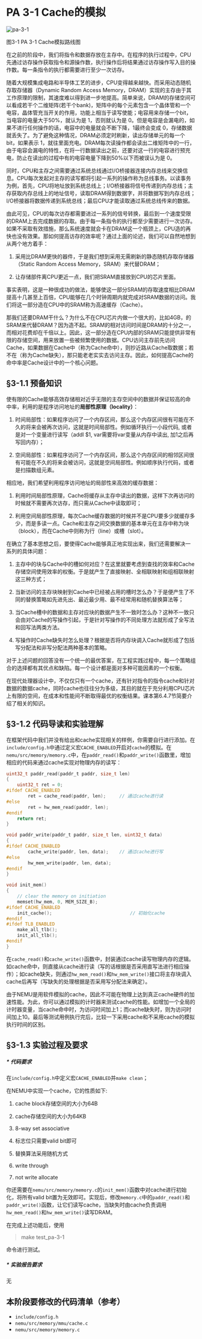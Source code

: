 # PA 3-1 Cache的模拟

![pa-3-1](http://114.212.10.201/images/pa/pa-3-1.png)

图3-1 PA 3-1 Cache模拟路线图


在之前的阶段中，我们将指令和数据存放在主存中。在程序的执行过程中，CPU先通过访存操作获取指令和源操作数，执行操作后将结果通过访存操作写入目的操作数。每一条指令的执行都需要进行至少一次访存。

随着大规模集成电路和半导体工艺的进步，CPU变得越来越快。而采用动态随机存取存储器（Dynamic Random Access Memory，DRAM）实现的主存由于其工作原理的限制，其速度难以得到进一步地提高。简单来说，DRAM的存储空间可以看成若干个二维矩阵(若干个bank)，矩阵中的每个元素包含一个晶体管和一个电容，晶体管充当开关的作用，功能上相当于读写使能；电容用来存储一个bit，当电容的电量大于50%，就认为是 1，否则就认为是 0。但是电容是会漏电的，如果不进行任何操作的话，电容中的电量就会不断下降，1最终会变成 0，存储数据就丢失了。为了避免这种情况，DRAM必须定时刷新，读出存储单元的每一个bit，如果表示 1，就往里面充电。DRAM每次读操作都会读出二维矩阵中的一行，由于电容会漏电的特性，在将一行数据读出之前，还要对这一行的电容进行预充电，防止在读出的过程中有的电容电量下降到50%以下而被误认为是 0。

同时，CPU和主存之间需要通过系统总线通过I/O桥接器连接内存总线来交换信息。CPU每次发起对主存的读写都将引起一系列的操作称为总线事务。以读事务为例，首先，CPU将地址放到系统总线上；I/O桥接器将信号传递到内存总线；主存获取内存总线上的地址信号，读取DRAM得到数据字，并将数据写到内存总线；I/O桥接器将数据传递到系统总线；最后CPU才能读取通过系统总线传来的数据。

由此可见，CPU的每次访存都需要进过一系列的信号转换，最后到一个速度受限的DRAM上去完成数据的存取。由于每一条指令的执行都至少需要进行一次访存。如果不采取有效措施，那么系统速度就会卡在DRAM这一个瓶颈上，CPU造的再快也没有效果。那如何提高访存的效率呢？通过上面的论述，我们可以自然地想到从两个地方着手：

1. 采用比DRAM更快的器件，于是我们想到采用无需刷新的静态随机存取存储器（Static Random Access Memory，SRAM）来代替DRAM；

2. 让存储部件离CPU更近一点，我们把SRAM直接放到CPU的芯片里面。

事实表明，这是一种很成功的做法，能够使这一部分SRAM的存取速度相比DRAM提高十几甚至上百倍，CPU能够在几个时钟周期内就完成对SRAM数据的访问。我们将这一部分造在CPU中的SRAM称为高速缓存（Cache）。

那我们还要DRAM干什么？为什么不在CPU芯片内做一个很大的，比如4GB，的SRAM来代替DRAM？因为造不起。SRAM的相对访问时间是DRAM的十分之一，而相对花费却在千倍以上。因此，这一部分造在CPU内部的SRAM只能提供非常有限的存储空间，用来放置一些被频繁使用的数据。CPU访问主存前先访问Cache，如果数据在Cache中（称为Cache命中），则抄近路从Cache取数据；若不在（称为Cache缺失），那只能老老实实去访问主存。因此，如何提高Cache的命中率是Cache设计中的一个核心问题。

## §3-1.1 预备知识

使有限的Cache能够高效存储相对近乎无限的主存空间中的数据并保证较高的命中率，利用的是程序访问地址的**局部性原理（locality）**：

1. 时间局部性：如果程序访问了一个内存区间，那么这个内存区间很有可能在不久的将来会被再次访问，这就是时间局部性。例如循环执行一小段代码, 或者是对一个变量进行读写（addl $1, var需要将var变量从内存中读出, 加1之后再写回内存）；

2. 空间局部性：如果程序访问了一个内存区间，那么这个内存区间的相邻区间很有可能在不久的将来会被访问，这就是空间局部性。例如顺序执行代码，或者是扫描数组元素。

相应地，我们希望利用程序访问地址的局部性来高效的缓存数据：

1. 利用时间局部性原理，Cache将缓存从主存中读出的数据，这样下次再访问的时候就不需要再次访存，而只需从Cache中读取即可；

2. 利用空间局部性原理，每次Cache缓存数据的时候并不是CPU要多少就缓存多少，而是多读一点。Cache和主存之间交换数据的基本单元在主存中称为块（block），而在Cache中则称为行（line）或槽（slot）。

在确立了基本思想之后，要使得Cache能够真正地实现出来，我们还需要解决一系列的具体问题：

1. 主存中的块与Cache中的槽如何对应？在这里就要考虑到查找的效率和Cache存储空间使用效率的权衡。于是就产生了直接映射、全相联映射和组相联映射这三种方式；

2. 当新访问的主存块映射到Cache中已经被占用的槽时怎么办？于是便产生了不同的替换策略如先进先出、最近最少用、最不经常用和随机替换算法等；

3. 当Cache槽中的数据和主存对应块的数据产生不一致时怎么办？这种不一致只会由对Cache的写操作引起，于是针对写操作的不同处理方法就形成了全写法和回写法两类方法。

4. 写操作时Cache缺失时怎么处理？根据是否将内存块调入Cache就形成了包括写分配法和非写分配法两种基本的策略。

对于上述问题的回答没有一个统一的最优答案，在工程实践过程中，每一个策略组合的选择都有其优点和缺陷。每一个设计都是面对多种可能因素的一个权衡。

在现代处理器设计中，不仅仅只有一个cache，还有针对指令的指令cache和针对数据的数据cache，同时cache也往往分为多级，其目的就在于充分利用CPU芯片上有限的空间，在成本和性能间不断取得最优的权衡结果。课本第6.4.7节简要介绍了相关的知识。

## §3-1.2 代码导读和实验理解

在框架代码中我们并没有给出和cache实现相关的样例，你需要自行进行添加。在`include/config.h`中通过定义宏`CACHE_ENABLED`开启对`cache`的模拟。在`nemu/src/memory/memory.c`中，在`paddr_read()`和`paddr_write()`函数里，增加相应的代码来通过cache实现对物理内存的读写：

```c
uint32_t paddr_read(paddr_t paddr, size_t len) 
{
	uint32_t ret = 0;
#ifdef CACHE_ENABLED
		ret = cache_read(paddr, len);     // 通过cache进行读
#else
		ret = hw_mem_read(paddr, len);
#endif
	return ret;
}

void paddr_write(paddr_t paddr, size_t len, uint32_t data) 
{
#ifdef CACHE_ENABLED
		cache_write(paddr, len, data);    // 通过cache进行写
#else
		hw_mem_write(paddr, len, data);
#endif
}

void init_mem()
{
	// clear the memory on initiation
	memset(hw_mem, 0, MEM_SIZE_B);
#ifdef CACHE_ENABLED
	init_cache();                             // 初始化cache
#endif
#ifdef TLB_ENABLED
	make_all_tlb();
	init_all_tlb();
#endif
}

```

在`cache_read()`和`cache_write()`函数中，封装通过cache读写物理内存的逻辑。如cache命中，则直接从cache进行读（写的话根据是否采用直写法进行相应操作）；如cache缺失，则通过`hw_mem_read()`和`hw_mem_write()`接口将主存块调入cache后再写（写缺失的处理根据是否采用写分配法来确定）。

由于NEMU是用软件模拟的cache，因此不可能在物理上达到真正cache硬件的加速性能。为此，你可以通过模拟的计时器来测试cache的性能。如增加一个全局的计时器变量，当cache命中时，为访问时间加上1；而cache缺失时，则为访问时间加上10。最后等测试用例执行完后，比较一下采用cache和不采用cache的模拟执行时间的区别。

## §3-1.3 实验过程及要求

##### * 代码要求

在`include/config.h`中定义宏`CACHE_ENABLED`并`make clean`； 

在NEMU中实现一个cache，它的性质如下:

1. cache block存储空间的大小为64B

2. cache存储空间的大小为64KB

3. 8-way set associative

4. 标志位只需要valid bit即可

5. 替换算法采用随机方式

6. write through

7. not write allocate

你还需要在`nemu/src/memory/memory.c`的`init_mem()`函数中对cache进行初始化，将所有valid bit置为无效即可。实现后，修改`memory.c`中的`paddr_read()`和`paddr_write()`函数，让它们读写cache，当缺失时由cache负责调用`hw_mem_read()`和`hw_mem_write()`读写DRAM。

在完成上述功能后，使用

> make test_pa-3-1

命令进行测试。

##### * 实验报告要求

无

## 本阶段要修改的代码清单（参考）

* `include/config.h`
* `nemu/src/memory/mmu/cache.c`
* `nemu/src/memory/memory.c`
